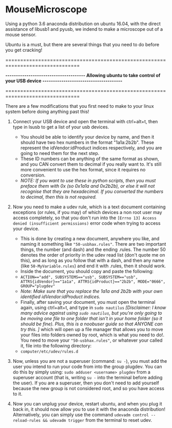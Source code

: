 # MouseMicroscope
Using a python 3.6 anaconda distribution on ubuntu 16.04, with the direct assistance of libusb1 and pyusb, we indend to make a microscope out of a mouse sensor. 

Ubuntu is a must, but there are several things that you need to do before you get cracking!

===============================================================================

**-------------------------------------- Allowing ubuntu to take control of your USB device --------------------------------------**

===============================================================================

There are a few modifications that you first need to make to your linux system before doing anything past this!

1. Connect your USB device and open the terminal with ctrl+alt+t, then type in lsusb to get a list of your usb devices. 
    - You should be able to identify your device by name, and then it should have two hex numbers in the format "1a1a:2b2b". These represent the idVendor:idProduct indices respectively, and you are going to need them for the next step. 
    - These ID numbers can be anything of the same format as shown, and you CAN convert them to decimal if you really want to. It's still more convenient to use the hex format, since it requires no conversion. 
    - *NOTE: If you want to use these in python scripts, then you must preface them with 0x (so 0x1a1a and 0x2b2b), or else it will not recognise that they are hexadecimal. If you converted the numbers to decimal, then this is not required.* 
  
2. Now you need to make a udev rule, which is a text document containing exceptions (or rules, if you may) of which devices a non root user may access completely, so that you don't run into the `[Errno 13] Access denied (insufficient permissions)` error code when trying to access your device.
    - This is done by creating a new document, anywhere you like, and naming it something like `"50-usbhax.rules"`. There are two important things, the number (and dash) and the ending .rules. The number 50 denotes the order of priority in the udev read list (don't quote me on this), and as long as you follow that with a dash, and then any name (like `50-MyVariable.rules`) and end it with .rules, then it should work.
    - Inside the document, you should copy and paste the following:  
    - `ACTION=="add", SUBSYSTEMS=="usb", SUBSYSTEM=="usb", ATTRS{idVendor}=="1a1a", ATTRS{idProduct}=="2b2b", MODE="0666", GROUP="plugdev"`
    - *Note: Make sure that you replace the 1a1a and 2b2b with your own identified idVendor:idProduct indices.*
    - Finally, after saving your document, you must open the terminal again, using ctrl+alt+t, and type in `sudo nautilus` *[Disclaimer: I know many advice against using `sudo nautilus`, but you're only going to be moving one file to one folder that isn't in your home folder (so it should be fine). Plus, this is a noobuser guide so that ANYONE can try this. ]* which will open up a file manager that allows you to move your files into folders owned by root, which is what you need to do!. You need to move your `"50-usbhax.rules"`, or whatever your called it, file into the following directory:
    - `computer/etc/udev/rules.d`
  
3. Now, unless you are not a superuser (command: `su -`), you must add the user you intend to run your code from into the group plugdev. You can do this by simply using: `sudo adduser <username> plugdev` from a superuser account (that is, writing `su -` into the terminal before adding the user). If you are a superuser, then you don't need to add yourself because the new group is not considered root, and so you have access to it.

4. Now you can unplug your device, restart ubuntu, and when you plug it back in, it should now allow you to use it with the anaconda distribution! Alternatively, you can simply use the command `udevadm control --reload-rules && udevadm trigger` from the terminal to reset udev.
